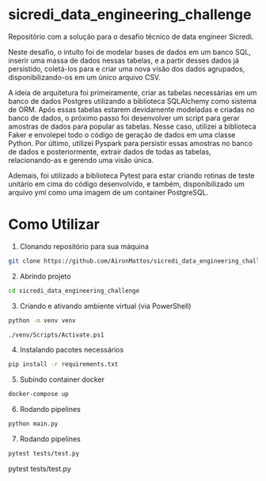# sicredi_data_engineering_challenge


Repositório com a solução para o desafio técnico de data engineer Sicredi.

Neste desafio, o intuíto foi de modelar bases de dados em um banco SQL, inserir uma massa de dados nessas tabelas, e a partir desses dados já persistido, coletá-los para e criar uma nova visão dos dados agrupados, disponibilizando-os em um único arquivo CSV.  

A ideia de arquitetura foi primeiramente, criar as tabelas necessárias em um banco de dados Postgres utilizando a biblioteca SQLAlchemy como sistema de ORM. Após essas tabelas estarem devidamente modeladas e criadas no banco de dados, o próximo passo foi desenvolver um script para gerar amostras de dados para popular as tabelas. Nesse caso, utilizei a biblioteca Faker e envolepei todo o código de geração de dados em uma classe Python. Por último, utilizei Pyspark para persistir essas amostras no banco de dados e posteriormente, extrair dados de todas as tabelas, relacionando-as e gerendo uma visão única.

Ademais, foi utilizado a biblioteca Pytest para estar criando rotinas de teste unitário em cima do código desenvolvido, e também, disponibilizado um arquivo yml como uma imagem de um container PostgreSQL.


# Como Utilizar
 
1. Clonando repositório para sua máquina
```bash
git clone https://github.com/AironMattos/sicredi_data_engineering_challenge.git
```

2. Abrindo projeto
```bash
cd sicredi_data_engineering_challenge
```

3. Criando e ativando ambiente virtual (via PowerShell)
```bash
python -m venv venv

./venv/Scripts/Activate.ps1
```

4. Instalando pacotes necessários
```bash
pip install -r requirements.txt
```

5. Subindo container docker
```bash
docker-compose up
```

6. Rodando pipelines
```bash
python main.py
```


7. Rodando pipelines
```bash
pytest tests/test.py
```
pytest tests/test.py
